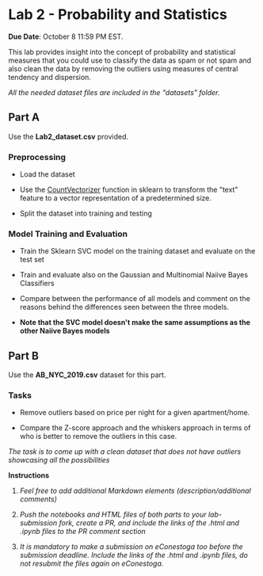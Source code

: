 
# Lab 2 - Probability and Statistics

  

**Due Date**: October 8 11:59 PM EST.

  

This lab provides insight into the concept of probability and statistical measures that you could use to classify the data as spam or not spam and also clean the data by removing the outliers using measures of central tendency and dispersion.

  

*All the needed dataset files are included in the "datasets" folder.*

  

## Part A

  

Use the **Lab2_dataset.csv** provided.

### Preprocessing

  

- Load the dataset

- Use the [CountVectorizer](http://scikit-learn.org/stable/modules/generated/sklearn.feature_extraction.text.CountVectorizer.html) function in sklearn to transform the "text" feature to a vector representation of a predetermined size.

- Split the dataset into training and testing

  

### Model Training and Evaluation

  

- Train the Sklearn SVC model on the training dataset and evaluate on the test set

- Train and evaluate also on the Gaussian and Multinomial Naiive Bayes Classifiers

- Compare between the performance of all models and comment on the reasons behind the differences seen between the three models.

- **Note that the SVC model doesn't make the same assumptions as the other Naiive Bayes models**

  

## Part B

  

Use the **AB_NYC_2019.csv** dataset for this part.

### Tasks

- Remove outliers based on price per night for a given apartment/home.

- Compare the Z-score approach and the whiskers approach in terms of who is better to remove the outliers in this case.


*The task is to come up with a clean dataset that does not have outliers showcasing all the possibilities*


  
  

**Instructions**

  

1.  *Feel free to add additional Markdown elements (description/additional comments)*

2.  *Push the notebooks and HTML files of both parts to your lab-submission fork, create a PR, and include the links of the .html and .ipynb files to the PR comment section*
3.  *It is mandatory to make a submission on eConestoga too before the submission deadline. Include the links of the .html and .ipynb files, do not resubmit the files again on eConestoga.*
